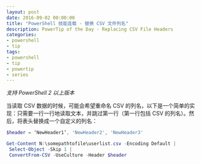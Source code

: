 ```yaml
---
layout: post
date: 2016-09-02 00:00:00
title: "PowerShell 技能连载 - 替换 CSV 文件列名"
description: PowerTip of the Day - Replacing CSV File Headers
categories:
- powershell
- tip
tags:
- powershell
- tip
- powertip
- series
---
```

*支持 PowerShell 2 以上版本*

当读取 CSV 数据的时候，可能会希望重命名 CSV 的列名，以下是一个简单的实现：只需要一行一行地读取文本，并跳过第一行（第一行包括 CSV 的列名）。然后，将表头替换成一个自定义的列名：

```powershell
$header = ‘NewHeader1’, 'NewHeader2', 'NewHeader3'

Get-Content N:\somepathtofile\userlist.csv -Encoding Default | 
 Select-Object -Skip 1 |
 ConvertFrom-CSV -UseCulture -Header $header
```

<!--本文国际来源：[Replacing CSV File Headers](http://community.idera.com/powershell/powertips/b/tips/posts/replacing-csv-file-headers)-->
